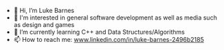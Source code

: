 - 👋 Hi, I’m Luke Barnes
- 👀 I'm interested in general software development as well as media such as design and games
- 🌱 I’m currently learning C++ and Data Structures/Algorithms
- 📫 How to reach me: www.linkedin.com/in/luke-barnes-2496b2185
